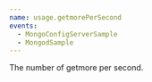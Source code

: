 ```yaml
---
name: usage.getmorePerSecond
events:
  - MongoConfigServerSample
  - MongodSample
---
```


The number of getmore per second.